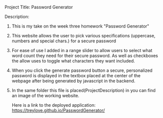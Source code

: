 Project Title: Password Generator


Description:

1.  This is my take on the week three homework "Password Generator"

2.  This website allows the user to pick various specifications (uppercase, numbers and special chars.) for a secure password 

3.  For ease of use I added in a range slider to allow users to select what word count they need for their
    secure password. As well as checkboxes the allow uses to toggle what characters they want included.

4.  When you click the generate password button a secure, personalized password is displayed in the textbox placed at the center of the webpage
    after being generated by javascript in the backend.

5.  In the same folder this file is placed(ProjectDescription) in you can find an image of the working website. 


    


    Here is a link to the deployed application: https://treylove.github.io/PasswordGenerator/

